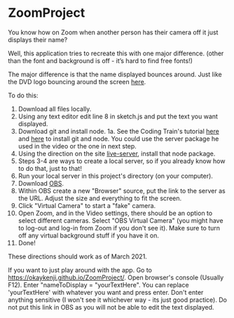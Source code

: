 # ZoomProject
You know how on Zoom when another person has their camera off it just displays their name?

Well, this application tries to recreate this with one major difference. (other than the font and background is off - it’s hard to find free fonts!) 

The major difference is that the name displayed bounces around. Just like the DVD logo bouncing around the screen [here](https://www.youtube.com/watch?v=5mGuCdlCcNM).

To do this:
1. Download all files locally. 
2. Using any text editor edit line 8 in sketch.js and put the text you want displayed. 
3. Download git and install node. 
1a. See the Coding Train's tutorial [here](https://www.youtube.com/watch?v=_sLgRBrZh6o) and [here](https://www.youtube.com/watch?v=FjWbUK2HdCo) to install git and node. You could use the server package he used in the video or the one in next step. 
4. Using the direction on the site [live-server](https://www.npmjs.com/package/live-server), install that node package.
5. Steps 3-4 are ways to create a local server, so if you already know how to do that, just to that!
6. Run your local server in this project's directory (on your computer). 
7. Download [OBS](https://obsproject.com/). 
8. Within OBS create a new "Browser" source, put the link to the server as the URL. Adjust the size and everything to fit the screen.
9. Click "Virtual Camera" to start a "fake" camera. 
10. Open Zoom, and in the Video settings, there should be an option to select different cameras. Select "OBS Virtual Camera" (you might have to log-out and log-in from Zoom if you don't see it). Make sure to turn off any virtual background stuff if you have it on.
11. Done!

These directions should work as of March 2021. 

If you want to just play around with the app. Go to https://okaykenji.github.io/ZoomProject/. Open browser's console (Usually F12). Enter "nameToDisplay = "yourTextHere". You can replace 'yourTextHere' with whatever you want and press enter. Don't enter anything sensitive (I won't see it whichever way - its just good practice). Do not put this link in OBS as you will not be able to edit the text displayed. 
